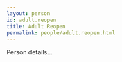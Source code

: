 ```yaml
---
layout: person
id: adult.reopen
title: Adult Reopen
permalink: people/adult.reopen.html
---
```


Person details...